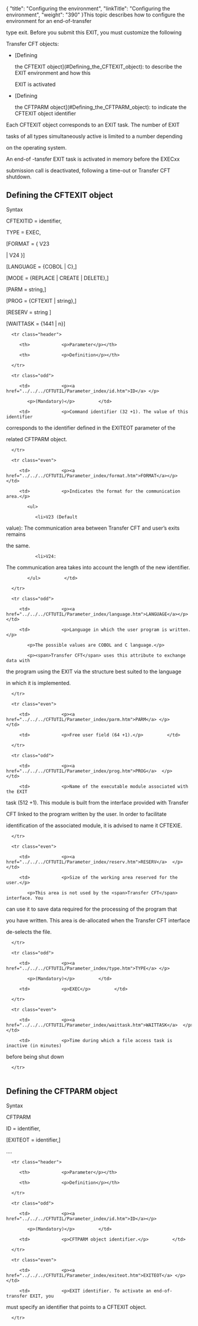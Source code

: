 {
    "title": "Configuring  the environment",
    "linkTitle": "Configuring the environment",
    "weight": "390"
}This topic describes how to configure the environment for an end-of-transfer
type exit. Before you submit this EXIT, you must customize the following
Transfer CFT objects:

-   [Defining
    the CFTEXIT object](#Defining_the_CFTEXIT_object): to describe the EXIT environment and how this
    EXIT is activated

<!-- -->

-   [Defining
    the CFTPARM object](#Defining_the_CFTPARM_object): to indicate the CFTEXIT object identifier

Each CFTEXIT object corresponds to an EXIT task. The number of EXIT
tasks of all types simultaneously active is limited to a number depending
on the operating system.

An end-of -tansfer EXIT task is activated in memory before the EXECxx
submission call is deactivated, following a time-out or Transfer CFT shutdown.

## <span id="Defining_the_CFTEXIT_object"></span>Defining the CFTEXIT object

Syntax

CFTEXITID = identifier,  
TYPE = EXEC,  
\[FORMAT = { V23
| V24 }\]  
\[LANGUAGE = {COBOL | C},\]  
\[MODE = {REPLACE | CREATE | DELETE},\]  
\[PARM = string,\]  
\[PROG = {CFTEXIT | string},\]  
\[RESERV = string \]  
\[WAITTASK = {1441 | n}\]

<table data-cellspacing="0">
   <thead>
      <tr class="header">
         <th>            <p>Parameter</p></th>
         <th>            <p>Definition</p></th>
      </tr>
   </thead>
   <tbody>
      <tr class="odd">
         <td>            <p><a href="../../../CFTUTIL/Parameter_index/id.htm">ID</a> </p>
            <p>(Mandatory)</p>         </td>
         <td>            <p>Command identifier (32 +1). The value of this identifier
corresponds to the identifier defined in the EXITEOT parameter of the
related CFTPARM object.</p>         </td>
      </tr>
      <tr class="even">
         <td>            <p><a href="../../../CFTUTIL/Parameter_index/format.htm">FORMAT</a></p>         </td>
         <td>            <p>Indicates the format for the communication area.</p>
            <ul>
               <li>V23 (Default
value): The communication area between <span>Transfer CFT</span> and user’s exits remains
the same.               </li>
               <li>V24:
The communication area takes into account the length of the new identifier.               </li>
            </ul>         </td>
      </tr>
      <tr class="odd">
         <td>            <p><a href="../../../CFTUTIL/Parameter_index/language.htm">LANGUAGE</a></p>         </td>
         <td>            <p>Language in which the user program is written.</p>
            <p>The possible values are COBOL and C language.</p>
            <p><span>Transfer CFT</span> uses this attribute to exchange data with
the program using the EXIT via the structure best suited to the language
in which it is implemented.</p>         </td>
      </tr>
      <tr class="even">
         <td>            <p><a href="../../../CFTUTIL/Parameter_index/parm.htm">PARM</a> </p>         </td>
         <td>            <p>Free user field (64 +1).</p>         </td>
      </tr>
      <tr class="odd">
         <td>            <p><a href="../../../CFTUTIL/Parameter_index/prog.htm">PROG</a>  </p>         </td>
         <td>            <p>Name of the executable module associated with the EXIT
task (512 +1). This module is built from the interface provided with Transfer
CFT linked to the program written by the user. In order to facilitate
identification of the associated module, it is advised to name it CFTEXIE.</p>         </td>
      </tr>
      <tr class="even">
         <td>            <p><a href="../../../CFTUTIL/Parameter_index/reserv.htm">RESERV</a>  </p>         </td>
         <td>            <p>Size of the working area reserved for the user.</p>
            <p>This area is not used by the <span>Transfer CFT</span> interface. You
can use it to save data required for the processing of the program that
you have written. This area is de-allocated when the <span>Transfer CFT</span> interface
de-selects the file.</p>         </td>
      </tr>
      <tr class="odd">
         <td>            <p><a href="../../../CFTUTIL/Parameter_index/type.htm">TYPE</a> </p>
            <p>(Mandatory)</p>         </td>
         <td>            <p>EXEC</p>         </td>
      </tr>
      <tr class="even">
         <td>            <p><a href="../../../CFTUTIL/Parameter_index/waittask.htm">WAITTASK</a>  </p>         </td>
         <td>            <p>Time during which a file access task is inactive (in minutes)
before being shut down</p>         </td>
      </tr>
   </tbody>
</table>

## <span id="Defining_the_CFTPARM_object"></span>Defining the CFTPARM object

Syntax

CFTPARM  
ID = identifier,  
\[EXITEOT = identifier,\]  
....

<table data-cellspacing="0">
   <thead>
      <tr class="header">
         <th>            <p>Parameter</p></th>
         <th>            <p>Definition</p></th>
      </tr>
   </thead>
   <tbody>
      <tr class="odd">
         <td>            <p><a href="../../../CFTUTIL/Parameter_index/id.htm">ID</a></p>
            <p>(Mandatory)</p>         </td>
         <td>            <p>CFTPARM object identifier.</p>         </td>
      </tr>
      <tr class="even">
         <td>            <p><a href="../../../CFTUTIL/Parameter_index/exiteot.htm">EXITEOT</a> </p>         </td>
         <td>            <p>EXIT identifier. To activate an end-of-transfer EXIT, you
must specify an identifier that points to a CFTEXIT object.</p>         </td>
      </tr>
   </tbody>
</table>

 
